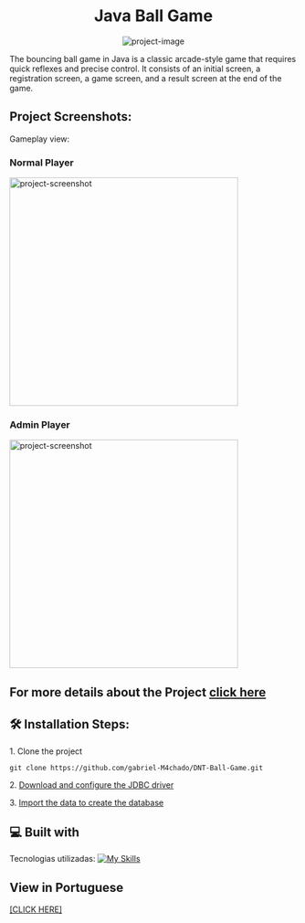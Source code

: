 <h1 style="text-align: center;" id="title">Java Ball Game</h1>

<p style="text-align: center;"><img src="https://socialify.git.ci/gabriel-M4chado/DNT-Ball-Game/image?language=1&amp;name=1&amp;owner=1&amp;theme=Light" alt="project-image"></p>

<p id="description">The bouncing ball game in Java is a classic arcade-style game that requires quick reflexes and precise control. It consists of an initial screen, a registration screen, a game screen, and a result screen at the end of the game.</p>

<h2>Project Screenshots:</h2>
<p>Gameplay view:</p>

<h3>Normal Player</h3>
<img src="https://media.giphy.com/media/v1.Y2lkPTc5MGI3NjExc3F2N2o2dzUyZ2E4Z2xjdjUzdXBzY3U4M3E4bTM2MmVlcDJhcWpkbiZlcD12MV9pbnRlcm5hbF9naWZfYnlfaWQmY3Q9Zw/pkqPlBU6onthzxdJoX/giphy.gif" alt="project-screenshot" width="400" height="400/">

<h3>Admin Player</h3>
<img src="https://media.giphy.com/media/v1.Y2lkPTc5MGI3NjExanV1Z292M3d1dzJrc291MjVvaXQ2Mnd4amZ0ZXU0M2d4cTRmOWthcSZlcD12MV9pbnRlcm5hbF9naWZfYnlfaWQmY3Q9Zw/ZVWetQvvlZN2rLAj9g/giphy.gif" alt="project-screenshot" width="400" height="400/">

<h2>For more details about the Project <a href="https://docs.google.com/presentation/d/1oymLZ7CbvJyk7Rr-QNak5_-YkVRa0jTW/edit?usp=sharing&ouid=113291002253261121856&rtpof=true&sd=true" target="external">click here</a></h2>

<h2>🛠️ Installation Steps:</h2>

<p>1. Clone the project</p>

```
git clone https://github.com/gabriel-M4chado/DNT-Ball-Game.git
```
<p>2. <a href="https://dev.mysql.com/downloads/connector/j/" target="external">Download and configure the JDBC driver</a></p>

<p>3. <a href="https://dev.mysql.com/doc/workbench/en/wb-admin-export-import-management.html" target="external">Import the data to create the database</a></p>

  
<h2>💻 Built with</h2>

Tecnologias utilizadas:
[![My Skills](https://skillicons.dev/icons?i=java&theme=light)](https://skillicons.dev)

## View in Portuguese

<a href="README-English.md">[CLICK HERE]</a>

